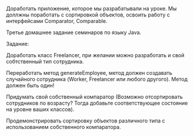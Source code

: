 Доработать приложение, которое мы разрабатывали на уроке. Мы доллжны поработать с сортировкой объектов, освоить работу с интерфейсами Comparator, Comparable.

Третье домашнее задание семинаров по языку Java.

Задание:

Доработать класс Freelancer, при желании можно разработать и свой собтственный тип сотрудника.

Переработать метод generateEmployee, метод должен создавать случайного сотрудника (Worker, Freelancer или любого другого). Метод должен быть один!

Придумать свой собственный компаратор (Возможно отсортировать сотрудников по возрасту? Тогда добавьте соответствующее состояние на уровне ваших классов).

Продемонстрировать сортировку объектов различного типа с использованием собственного компаратора.
